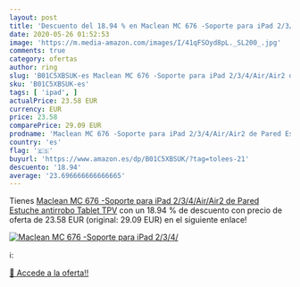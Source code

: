 ```yaml
---
layout: post
title: 'Descuento del 18.94 % en Maclean MC 676 -Soporte para iPad 2/3/4/'
date: 2020-05-26 01:52:53
image: 'https://m.media-amazon.com/images/I/41qFSOyd8pL._SL200_.jpg'
comments: true
category: ofertas
author: ring
slug: 'B01C5XBSUK-es Maclean MC 676 -Soporte para iPad 2/3/4/Air/Air2 de Pared...'
sku: 'B01C5XBSUK-es'
tags: [ 'ipad', ]
actualPrice: 23.58 EUR
currency: EUR
price: 23.58
comparePrice: 29.09 EUR
prodname: 'Maclean MC 676 -Soporte para iPad 2/3/4/Air/Air2 de Pared Estuche antirrobo Tablet TPV'
country: 'es'
flag: '🇪🇸'
buyurl: 'https://www.amazon.es/dp/B01C5XBSUK/?tag=tolees-21'
descuento: '18.94'
average: '23.696666666666665'
---
```


Tienes [Maclean MC 676 -Soporte para iPad 2/3/4/Air/Air2 de Pared Estuche antirrobo Tablet TPV](https://www.amazon.es/dp/B01C5XBSUK/?tag=tolees-21) con un 18.94 % de descuento con precio de oferta de 23.58 EUR (original: 29.09 EUR) en el siguiente enlace!

[![Maclean MC 676 -Soporte para iPad 2/3/4/](https://m.media-amazon.com/images/I/41qFSOyd8pL._SL200_.jpg)](https://www.amazon.es/dp/B01C5XBSUK/?tag=tolees-21)

ℹ️:


[🛒 Accede a la oferta!!](https://www.amazon.es/dp/B01C5XBSUK/?tag=tolees-21)
